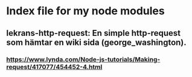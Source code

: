 # Index file for my node modules

## lekrans-http-request: En simple http-request som hämtar en wiki sida (george_washington). 
### https://www.lynda.com/Node-js-tutorials/Making-request/417077/454452-4.html

